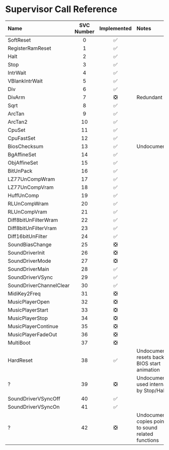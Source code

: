# Supervisor Call Reference

Name                    | SVC Number | Implemented | Notes
:-----------------------|:----------:|:-----------:|:-----
SoftReset               |  0         | ✅          |
RegisterRamReset        |  1         | ✅          |
Halt                    |  2         | ✅          |
Stop                    |  3         | ✅          |
IntrWait                |  4         | ✅          |
VBlankIntrWait          |  5         | ✅          |
Div                     |  6         | ✅          |
DivArm                  |  7         | ❎          | Redundant
Sqrt                    |  8         | ✅          |
ArcTan                  |  9         | ✅          |
ArcTan2                 | 10         | ✅          |
CpuSet                  | 11         | ✅          |
CpuFastSet              | 12         | ✅          |
BiosChecksum            | 13         | ✅          | Undocumented
BgAffineSet             | 14         | ✅          |
ObjAffineSet            | 15         | ✅          |
BitUnPack               | 16         | ✅          |
LZ77UnCompWram          | 17         | ✅          |
LZ77UnCompVram          | 18         | ✅          |
HuffUnComp              | 19         | ✅          |
RLUnCompWram            | 20         | ✅          |
RLUnCompVram            | 21         | ✅          |
Diff8bitUnFilterWram    | 22         | ✅          |
Diff8bitUnFilterVram    | 23         | ✅          |
Diff16bitUnFilter       | 24         | ✅          |
SoundBiasChange         | 25         | ❎          |
SoundDriverInit         | 26         | ❎          |
SoundDriverMode         | 27         | ❎          |
SoundDriverMain         | 28         | ✅          |
SoundDriverVSync        | 29         | ✅          |
SoundDriverChannelClear | 30         | ✅          |
MidiKey2Freq            | 31         | ❎          |
MusicPlayerOpen         | 32         | ❎          |
MusicPlayerStart        | 33         | ❎          |
MusicPlayerStop         | 34         | ❎          |
MusicPlayerContinue     | 35         | ❎          |
MusicPlayerFadeOut      | 36         | ❎          |
MultiBoot               | 37         | ❎          |
HardReset               | 38         | ✅          | Undocumented, resets back to BIOS start animation
?                       | 39         | ❎          | Undocumented, used internally by Stop/Halt
SoundDriverVSyncOff     | 40         | ✅          |
SoundDriverVSyncOn      | 41         | ✅          |
?                       | 42         | ❎          | Undocumented, copies pointers to sound related functions
